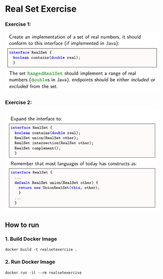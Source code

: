 # Real Set Exercise

### Exercise 1:
![Exercise1](./assets/exercise1.png)
### Exercise 2:
![Exercise1](./assets/exercise2.png)

## How to run
### 1. Build Docker Image
```
docker build -t realsetexercise .
```

### 2. Run Docker Image
```
docker run -it --rm realsetexercise
```